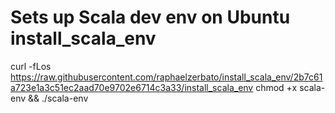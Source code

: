 # Sets up Scala dev env on Ubuntu install_scala_env
curl -fLos https://raw.githubusercontent.com/raphaelzerbato/install_scala_env/2b7c61a723e1a3c51ec2aad70e9702e6714c3a33/install_scala_env
chmod +x scala-env && ./scala-env
